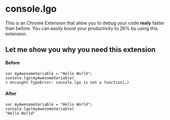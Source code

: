 console.lgo
===========

This is an Chrome Extension that allow you to debug your code **realy** faster than before.
You can easily boost your productivity to 26% by using this extension.

## Let me show you why you need this extension

#### Before

```
var myAwesomeVariable = "Hello World";
console.lgo(myAwesomeVariable)
> Uncaught TypeError: console.lgo is not a function(…)
```

#### After

```
var myAwesomeVariable = "Hello World";
console.lgo(myAwesomeVariable)
"Hello World"
```